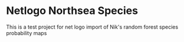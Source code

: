 # Netlogo Northsea Species

This is a test project for net logo import of Nik's random forest species probability maps